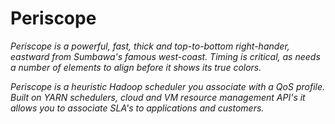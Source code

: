 Periscope
=========

*Periscope is a powerful, fast, thick and top-to-bottom right-hander, eastward from Sumbawa's famous west-coast. Timing is critical, as needs a number of elements to align before it shows its true colors.*

*Periscope is a heuristic Hadoop scheduler you associate with a QoS profile. Built on YARN schedulers, cloud and VM resource management API's it allows you to associate SLA's to applications and customers.*

